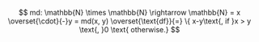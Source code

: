 $$
md: \mathbb{N} \times \mathbb{N} \rightarrow \mathbb{N} = x \overset{\cdot}{-}y = md(x, y) \overset{\text{df}}{=} \{ x-y\text{, if }x > y \text{, }0 \text{ otherwise.}
$$